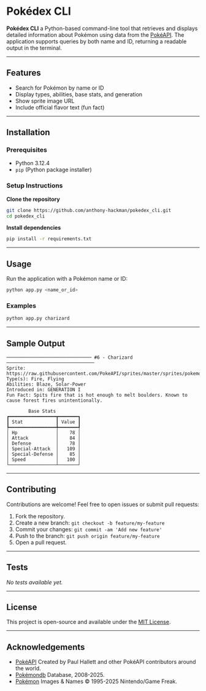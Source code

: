 # Pokédex CLI

**Pokédex CLI** a Python-based command-line tool that retrieves and displays detailed information about Pokémon using data from the [PokéAPI](https://pokeapi.co/). The application supports queries by both name and ID, returning a readable output in the terminal.

---

## Features

* Search for Pokémon by name or ID
* Display types, abilities, base stats, and generation
* Show sprite image URL
* Include official flavor text (fun fact)

---

## Installation

### Prerequisites

* Python 3.12.4
* `pip` (Python package installer)

### Setup Instructions

**Clone the repository**

   ```bash
   git clone https://github.com/anthony-hackman/pokedex_cli.git
   cd pokedex_cli
   ```



**Install dependencies**

   ```bash
   pip install -r requirements.txt
   ```

---

## Usage

Run the application with a Pokémon name or ID:

```bash
python app.py <name_or_id>
```

### Examples

```bash
python app.py charizard
```

---

## Sample Output

```text
─────────────────────────────── #6 - Charizard ────────────────────────────────
Sprite: https://raw.githubusercontent.com/PokeAPI/sprites/master/sprites/pokemon/6.png
Type(s): Fire, Flying
Abilities: Blaze, Solar-Power
Introduced in: GENERATION I
Fun Fact: Spits fire that is hot enough to melt boulders. Known to cause forest fires unintentionally.

        Base Stats
┏━━━━━━━━━━━━━━━━━┳━━━━━━━┓
┃ Stat            ┃ Value ┃
┡━━━━━━━━━━━━━━━━━╇━━━━━━━┩
│ Hp              │    78 │
│ Attack          │    84 │
│ Defense         │    78 │
│ Special-Attack  │   109 │
│ Special-Defense │    85 │
│ Speed           │   100 │
└─────────────────┴───────┘
```

---

## Contributing

Contributions are welcome! Feel free to open issues or submit pull requests:

1. Fork the repository.
2. Create a new branch: `git checkout -b feature/my-feature`
3. Commit your changes: `git commit -am 'Add new feature'`
4. Push to the branch: `git push origin feature/my-feature`
5. Open a pull request.

---

## Tests

*No tests available yet.*

---

## License

This project is open-source and available under the [MIT License](LICENSE).

---

## Acknowledgements

* [PokéAPI](https://pokeapi.co/) Created by Paul Hallett and other PokéAPI contributors around the world.
* [Pokémondb](https://pokemondb.net/) Database, 2008-2025.
* [Pokémon](https://www.pokemon.com/) Images & Names © 1995-2025 Nintendo/Game Freak.
  
